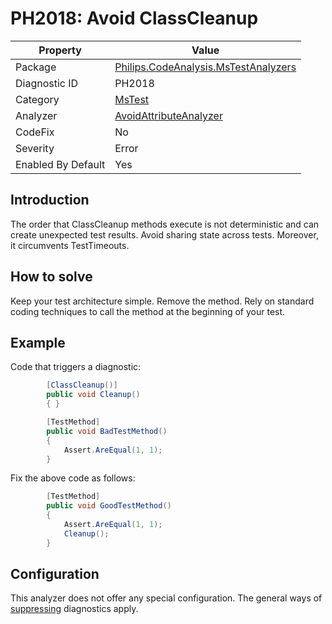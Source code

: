 # PH2018: Avoid ClassCleanup

| Property | Value  |
|--|--|
| Package | [Philips.CodeAnalysis.MsTestAnalyzers](https://www.nuget.org/packages/Philips.CodeAnalysis.MsTestAnalyzers) |
| Diagnostic ID | PH2018 |
| Category  | [MsTest](../MsTest.md) |
| Analyzer | [AvoidAttributeAnalyzer](https://github.com/philips-software/roslyn-analyzers/blob/main/Philips.CodeAnalysis.MsTestAnalyzers/AvoidAttributeAnalyzer.cs)
| CodeFix  | No |
| Severity | Error |
| Enabled By Default | Yes |

## Introduction

The order that ClassCleanup methods execute is not deterministic and can create unexpected test results. Avoid sharing state across tests. Moreover, it circumvents TestTimeouts.

## How to solve

Keep your test architecture simple. Remove the method. Rely on standard coding techniques to call the method at the beginning of your test.

## Example

Code that triggers a diagnostic:
``` cs
        [ClassCleanup()]
        public void Cleanup()
        { }

        [TestMethod]
        public void BadTestMethod()
        {
            Assert.AreEqual(1, 1);
        }
```

Fix the above code as follows:
``` cs
        [TestMethod]
        public void GoodTestMethod()
        {
            Assert.AreEqual(1, 1);
            Cleanup();
        }
```

## Configuration

This analyzer does not offer any special configuration. The general ways of [suppressing](https://learn.microsoft.com/en-us/dotnet/fundamentals/code-analysis/suppress-warnings) diagnostics apply.
